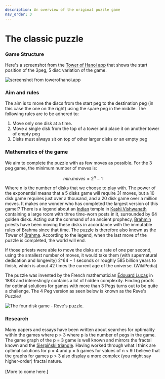 ```yaml
---
description: An overview of the original puzzle game
nav_order: 3
---
```


# The classic puzzle

### Game Structure

Here's a screenshot from the [Tower of Hanoi app](https://towerofhanoi.app) that shows the start position of the 3peg, 5 disc variation of the game.

![screenshot from towerofhanoi.app](.gitbook/assets/toh\_5peg.png)

### Aim and rules

The aim is to move the discs from the start peg to the destination peg (in this case the one on the right)  using the spare peg in the middle. The following rules are to be adhered to:

1. Move only one disk at a time.
2. Move a single disk from the top of a tower and place it on another tower of empty peg
3. Disks must always sit on top of other larger disks or an empty peg

### Mathematics of the game

We aim to complete the puzzle with as few moves as possible. For the 3 peg game, the minimum number of moves is:

$$
min. moves = 2^n-1
$$

Where n is the number of disks that we choose to play with. The power of the exponential means that a 5 disks game will require 31 moves, but a 10 disk game requires just over a thousand, and a 20 disk game over a million moves. It makes one wonder who has completed the largest version of this game!? There is a legend about an [Indian](https://en.wikipedia.org/wiki/India) temple in [Kashi Vishwanath](https://en.wikipedia.org/wiki/Kashi_Vishwanath_Temple) containing a large room with three time-worn posts in it, surrounded by 64 golden disks. Acting out the command of an ancient prophecy, [Brahmin](https://en.wikipedia.org/wiki/Brahmin) priests have been moving these disks in accordance with the immutable rules of Brahma since that time. The puzzle is therefore also known as the Tower of [Brahma](https://en.wikipedia.org/wiki/Brahma). According to the legend, when the last move of the puzzle is completed, the world will end. 

If those priests were able to move the disks at a rate of one per second, using the smallest number of moves, it would take them (with supernatural dedication and longevity) 2^64 − 1 seconds or roughly 585 billion years to finish, which is about 42 times the current age of the universe. (WikiPedia)

The puzzle was invented by the French mathematician [Édouard Lucas](https://en.wikipedia.org/wiki/%C3%89douard_Lucas) in 1883 and interestingly contains a lot of hidden complexity. Finding proofs for optimal solutions for games with more than 3 Pegs turns out to be quite a challenge. The 4 Peg version as seen below is known as the Reve's Puzzle:\


![The four disk game - Reve's puzzle.](<.gitbook/assets/Screenshot from 2021-10-08 10-27-20.png>)

### Research

Many papers and essays have been written about searches for optimality within the games where p > 3 where p is the number of pegs in the game. The game graph of the p = 3 game is well known and mirrors the fractal known and the [Sierpiński triangle](https://en.wikipedia.org/wiki/Sierpi%C5%84ski_triangle). Having worked through what I think are optimal solutions for p = 4 and p = 5 games for values of n < 9 I believe that the graphs for games p > 3 also display a more complex (you might say higher-order) fractal nature.\
\
\[More to come here.]
